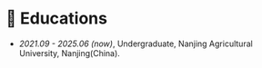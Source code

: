 # 📖 Educations
- *2021.09 - 2025.06 (now)*, Undergraduate, Nanjing Agricultural University, Nanjing(China).
